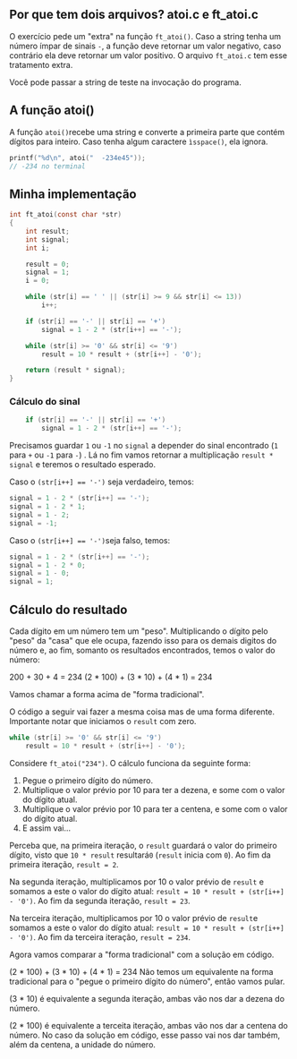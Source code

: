 ## Por que tem dois arquivos? atoi.c e ft_atoi.c
O exercício pede um "extra" na função `ft_atoi()`. Caso a string tenha um número ímpar de sinais `-`, a função deve retornar um valor negativo, caso contrário ela deve retornar um valor positivo. O arquivo `ft_atoi.c` tem esse tratamento extra.

Você pode passar a string de teste na invocação do programa.

## A função atoi()
A função `atoi()`recebe uma string e converte a primeira parte que contém dígitos para inteiro. Caso tenha algum caractere `ìsspace()`, ela ignora.

```c
printf("%d\n", atoi("  -234e45"));
// -234 no terminal
```

## Minha implementação

```c
int ft_atoi(const char *str)
{
	int result;
	int signal;
	int i;

	result = 0;
	signal = 1;
	i = 0;

	while (str[i] == ' ' || (str[i] >= 9 && str[i] <= 13))
		i++;

	if (str[i] == '-' || str[i] == '+')
		signal = 1 - 2 * (str[i++] == '-');

	while (str[i] >= '0' && str[i] <= '9')
		result = 10 * result + (str[i++] - '0');

	return (result * signal);
}
```

### Cálculo do sinal

```c
	if (str[i] == '-' || str[i] == '+')
		signal = 1 - 2 * (str[i++] == '-');
```
Precisamos guardar `1` ou `-1` no `signal` a depender do sinal encontrado (`1` para `+` ou `-1` para `-`) . Lá no fim vamos retornar a multiplicação `result * signal` e teremos o resultado esperado.

Caso o ```(str[i++] == '-')``` seja verdadeiro, temos:

```c
signal = 1 - 2 * (str[i++] == '-');
signal = 1 - 2 * 1;
signal = 1 - 2;
signal = -1;
```

Caso o ```(str[i++] == '-')```seja falso, temos:

```c
signal = 1 - 2 * (str[i++] == '-');
signal = 1 - 2 * 0;
signal = 1 - 0;
signal = 1;
```

## Cálculo do resultado
Cada dígito em um número tem um "peso". Multiplicando o dígito pelo "peso" da "casa" que ele ocupa, fazendo isso para os demais digitos do número e, ao fim, somanto os resultados encontrados, temos o valor do número:

200 + 30 + 4 = 234
(2 * 100) + (3 * 10) + (4 * 1) = 234

Vamos chamar a forma acima de "forma tradicional".

O código a seguir vai fazer a mesma coisa mas de uma forma diferente. Importante notar que iniciamos o `result` com zero.

```c
while (str[i] >= '0' && str[i] <= '9')
	result = 10 * result + (str[i++] - '0');
```

Considere `ft_atoi("234")`. O cálculo funciona da seguinte forma:
1. Pegue o primeiro dígito do número.
2. Multiplique o valor prévio por 10 para ter a dezena, e some com o valor do dígito atual.
3. Multiplique o valor prévio por 10 para ter a centena, e some com o valor do dígito atual.
4. E assim vai... 

Perceba que, na primeira iteração, o `result` guardará o valor do primeiro dígito, visto que `10 * result` resultará`0` (`result` inicia com `0`).  Ao fim da primeira iteração, `result = 2`.

Na segunda iteração, multiplicamos por 10 o valor prévio de `result` e somamos a este o valor do dígito atual: `result = 10 * result + (str[i++] - '0')`. Ao fim da segunda iteração, `result = 23`.

Na terceira iteração, multiplicamos por 10 o valor prévio de `result`e somamos a este o valor do dígito atual: `result = 10 * result + (str[i++] - '0')`. Ao fim da terceira iteração, `result = 234`.

Agora vamos comparar a "forma tradicional" com a solução em código.

(2 * 100) + (3 * 10) + (4 * 1) = 234
Não temos um equivalente na forma tradicional para o "pegue o primeiro dígito do número", então vamos pular.

(3 * 10) é equivalente a segunda iteração, ambas vão nos dar a dezena do número.

(2 * 100) é  equivalente a terceita iteração, ambas vão nos dar a centena do número. No caso da solução em código, esse passo vai nos dar também, além da centena, a unidade do número.
